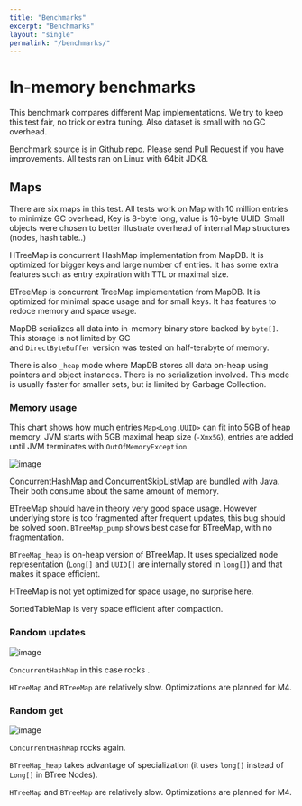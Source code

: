 ```yaml
---
title: "Benchmarks"
excerpt: "Benchmarks"
layout: "single"
permalink: "/benchmarks/"
---
```


In-memory benchmarks
====================

This benchmark compares different Map implementations. We try to keep this test fair, no trick or extra tuning. Also dataset is small with no GC overhead.

Benchmark source is in [Github repo](https://github.com/jankotek/mapdb-benchmarks). Please send Pull Request if you have improvements. All tests ran on Linux with 64bit JDK8.

Maps
----

There are six maps in this test. All tests work on Map with 10 million entries to minimize GC overhead, Key is 8-byte long, value is 16-byte UUID. Small objects were chosen to better illustrate overhead of internal Map structures (nodes, hash table..)

HTreeMap is concurrent HashMap implementation from MapDB. It is optimized for bigger keys and large number of entries. It has some extra features such as entry expiration with TTL or maximal size.

BTreeMap is concurrent TreeMap implementation from MapDB. It is optimized for minimal space usage and for small keys. It has features to redoce memory and space usage.

MapDB serializes all data into in-memory binary store backed by `byte[]`. This storage is not limited by GC  
and `DirectByteBuffer` version was tested on half-terabyte of memory.

There is also `_heap` mode where MapDB stores all data on-heap using pointers and object instances. There is no serialization involved. This mode is usually faster for smaller sets, but is limited by Garbage Collection.

### Memory usage

This chart shows how much entries `Map<Long,UUID>` can fit into 5GB of heap memory. JVM starts with 5GB maximal heap size (`-Xmx5G`), entries are added until JVM terminates with `OutOfMemoryException`.

![image](target/charts/maps_memory_usage.png)

ConcurrentHashMap and ConcurrentSkipListMap are bundled with Java. Their both consume about the same amount of memory.

BTreeMap should have in theory very good space usage. However underlying store is too fragmented after frequent updates, this bug should be solved soon. `BTreeMap_pump` shows best case for BTreeMap, with no fragmentation.

`BTreeMap_heap` is on-heap version of BTreeMap. It uses specialized node representation (`Long[]` and `UUID[]` are internally stored in `long[]`) and that makes it space efficient.

HTreeMap is not yet optimized for space usage, no surprise here.

SortedTableMap is very space efficient after compaction.

### Random updates

![image](target/charts/maps_update.png)

`ConcurrentHashMap` in this case rocks .

`HTreeMap` and `BTreeMap` are relatively slow. Optimizations are planned for M4.

### Random get

![image](target/charts/maps_get.png)

`ConcurrentHashMap` rocks again.

`BTreeMap_heap` takes advantage of specialization (it uses `long[]` instead of `Long[]` in BTree Nodes).

`HTreeMap` and `BTreeMap` are relatively slow. Optimizations are planned for M4.
